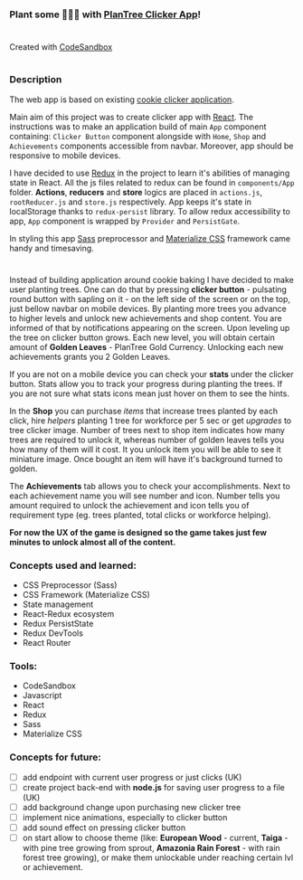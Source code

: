 ### Plant some 🌳🌴🌲 with [PlanTree Clicker App](https://wblachut.github.io/react-project-battleships/)!

#

Created with [CodeSandbox](https://codesandbox.io/)

#

### Description

The web app is based on existing [cookie clicker application](http://orteil.dashnet.org/cookieclicker/).

Main aim of this project was to create clicker app with [React](https://reactjs.org/). The instructions was to make an application build of main `App` component containing: `Clicker Button` component alongside with `Home`, `Shop` and `Achievements` components accessible from navbar. Moreover, app should be responsive to mobile devices.

I have decided to use [Redux](https://react-redux.js.org/) in the project to learn it's abilities of managing state in React. All the js files related to redux can be found in `components/App` folder. **Actions**, **reducers** and **store** logics are placed in `actions.js`, `rootReducer.js` and `store.js` respectively. App keeps it's state in localStorage thanks to `redux-persist` library. To allow redux accessibility to app, `App` component is wrapped by `Provider` and `PersistGate`.

In styling this app [Sass](https://sass-lang.com/) preprocessor and [Materialize CSS](https://materializecss.com/) framework came handy and timesaving.

#

Instead of building application around cookie baking I have decided to make user planting trees. One can do that by pressing **clicker button** - pulsating round button with sapling on it - on the left side of the screen or on the top, just bellow navbar on mobile devices. By planting more trees you advance to higher levels and unlock new achievements and shop content. You are informed of that by notifications appearing on the screen. Upon leveling up the tree on clicker button grows. Each new level, you will obtain certain amount of **Golden Leaves** - PlanTree Gold Currency. Unlocking each new achievements grants you 2 Golden Leaves.

If you are not on a mobile device you can check your **stats** under the clicker button. Stats allow you to track your progress during planting the trees. If you are not sure what stats icons mean just hover on them to see the hints.

In the **Shop** you can purchase _items_ that increase trees planted by each click, hire _helpers_ planting 1 tree for workforce per 5 sec or get _upgrades_ to tree clicker image. Number of trees next to shop item indicates how many trees are required to unlock it, whereas number of golden leaves tells you how many of them will it cost. It you unlock item you will be able to see it miniature image. Once bought an item will have it's background turned to golden.

The **Achievements** tab allows you to check your accomplishments. Next to each achievement name you will see number and icon. Number tells you amount required to unlock the achievement and icon tells you of requirement type (eg. trees planted, total clicks or workforce helping).

**For now the UX of the game is designed so the game takes just few minutes to unlock almost all of the content.**

### Concepts used and learned:

- CSS Preprocessor (Sass)
- CSS Framework (Materialize CSS)
- State management
- React-Redux ecosystem
- Redux PersistState
- Redux DevTools
- React Router

### Tools:

- CodeSandbox
- Javascript
- React
- Redux
- Sass
- Materialize CSS

### Concepts for future:

- [ ] add endpoint with current user progress or just clicks (UK)
- [ ] create project back-end with **node.js** for saving user progress to a file (UK)
- [ ] add background change upon purchasing new clicker tree
- [ ] implement nice animations, especially to clicker button
- [ ] add sound effect on pressing clicker button
- [ ] on start allow to choose theme (like: **European Wood** - current, **Taiga** - with pine tree growing from sprout, **Amazonia Rain Forest** - with rain forest tree growing), or make them unlockable under reaching certain lvl or achievement.
